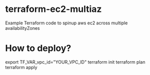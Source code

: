 # terraform-ec2-multiaz
Example Terraform code  to spinup aws ec2 across multiple availabilityZones

# How to deploy?

export TF_VAR_vpc_id="YOUR_VPC_ID"
terraform init
terraform plan
terraform apply

